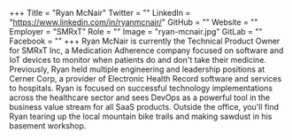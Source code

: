 +++
Title = "Ryan McNair"
Twitter = ""
LinkedIn = "https://www.linkedin.com/in/ryanmcnair/"
GitHub = ""
Website = ""
Employer = "SMRxT"
Role = ""
Image = "ryan-mcnair.jpg"
GitLab = ""
Facebook = ""
+++
Ryan McNair is currently the Technical Product Owner for SMRxT Inc, a Medication Adherence company focused on software and IoT devices to monitor when patients do and don&#39;t take their medicine. Previously, Ryan held multiple engineering and leadership positions at Cerner Corp, a provider of Electronic Health Record software and services to hospitals. Ryan is focused on successful technology implementations across the healthcare sector and sees DevOps as a powerful tool in the business value stream for all SaaS products. Outside the office, you&#39;ll find Ryan tearing up the local mountain bike trails and making sawdust in his basement workshop.